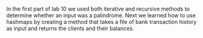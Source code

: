 In the first part of lab 10 we used both iterative and recursive methods to determine whether an input was a palindrome. Next we learned how to use hashmaps by creating a method that takes a file of bank transaction history as input and returns the clients and their balances.
